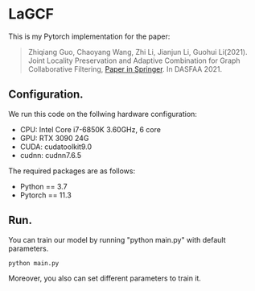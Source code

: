 # LaGCF

This is my Pytorch implementation for the paper:
>Zhiqiang Guo, Chaoyang Wang, Zhi Li, Jianjun Li, Guohui Li(2021). Joint Locality Preservation and Adaptive Combination for Graph Collaborative Filtering, [Paper in Springer](https://link.springer.com). In DASFAA 2021.

## Configuration.

We run this code on the follwing hardware configuration:
* CPU: Intel Core i7-6850K 3.60GHz, 6 core
* GPU: RTX 3090 24G
* CUDA: cudatoolkit9.0
* cudnn: cudnn7.6.5

The required packages are as follows:
* Python  == 3.7
* Pytorch == 11.3

## Run.

You can train our model by running "python main.py" with default parameters.
```
python main.py
```

Moreover, you also can set different parameters to train it.